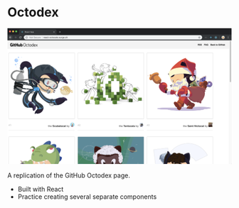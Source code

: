 # Octodex

<img src="./public/octodex.png" />

A replication of the GitHub Octodex page.

- Built with React
- Practice creating several separate components
